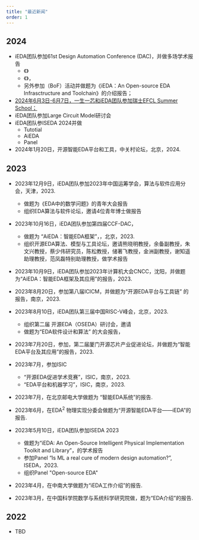 ```yaml
---
title: "最近新闻"
order: 1
---
```


## **2024**
- iEDA团队参加61st Design Automation Conference (DAC)，并做多场学术报告
  - 《》
  - 《》，
  - 另外参加（BoF）活动并做题为《iEDA：An Open-source EDA Infrasctructure and Toolchain》的介绍报告；
- [2024年6月3日-6月7日，一生一芯和iEDA团队参加瑞士EFCL Summer School；](https://mp.weixin.qq.com/s/TKq_5ES2aVAn8Lmid4y4dw)
- iEDA团队参加Large Circuit Model研讨会
- iEDA团队参ISEDA 2024并做
  - Tutotial
  - AiEDA
  - Panel
- 2024年1月20日，开源智能EDA平台和工具，中关村论坛，北京，2024.
  
## **2023**
- 2023年12月9日，iEDA团队参加2023年中国运筹学会，算法与软件应用分会，天津，2023.
  - 做题为《EDA中的数学问题》的青年大会报告
  - 组织EDA算法与软件论坛，邀请4位青年博士做报告
- 2023年10月16日，iEDA团队参加第四届CCF-DAC，
  - 做题为 “AiEDA：智能EDA框架”，，北京，2023.
  - 组织开源EDA算法、模型与工具论坛，邀请熊晓明教授，余备副教授，朱文兴教授，蔡少伟研究员，陈松教授，储著飞教授，金洲副教授，谢知遥助理教授，范凤磊特别助理教授，做学术报告
- 2023年10月9日，iEDA团队参加2023年计算机大会CNCC，沈阳，并做题为“AiEDA：智能EDA框架及其应用”的报告，2023.
- 2023年8月20日，参加第八届ICICM，并做题为“开源EDA平台与工具链” 的报告，南京，2023.
- 2023年8月10日，iEDA团队第三届中国RISC-V峰会，北京，2023.
  - 组织第二届 开源EDA（OSEDA）研讨会，邀请
  - 做题为“EDA软件设计和算法” 的大会报告，
- 2023年7月20日，参加，第二届厦门开源芯片产业促进论坛，并做题为“智能EDA平台及其应用”的报告，2023.
- 2023年7月，参加ISIC
  - “开源EDA促进学术竞赛”，ISIC，南京，2023.
  - “EDA平台和机器学习”，ISIC，南京，2023.
- 2023年7月，在北京邮电大学做题为 “智能EDA系统”的报告.
- 2023年6月，在EDA$^2$ 物理实现分委会做题为“开源智能EDA平台——iEDA”的报告.
- 2023年5月10日，iEDA团队参加ISEDA 2023
  - 做题为“iEDA: An Open-Source Intelligent Physical Implementation Toolkit and Library”，的学术报告
  - 参加Panel “Is ML a real cure of modern design automation?”, ISEDA，2023.
  - 组织Panel "Open-source EDA"

- 2023年4月，在中南大学做题为“iEDA工作介绍”的报告.

- 2023年3月，在中国科学院数学与系统科学研究院做，题为“EDA介绍”的报告.

 
## **2022**

- TBD